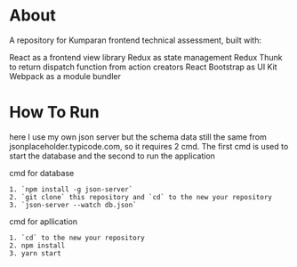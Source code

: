 # About

A repository for Kumparan frontend technical assessment, built with:

React as a frontend view library
Redux as state management
Redux Thunk to return dispatch function from action creators
React Bootstrap as UI Kit
Webpack as a module bundler

# How To Run

here I use my own json server but the schema data still the same from jsonplaceholder.typicode.com, 
so it requires 2 cmd. The first cmd is used to start the database and the second to run the application

cmd for database
```
1. `npm install -g json-server`
2. `git clone` this repository and `cd` to the new your repository
3. `json-server --watch db.json`
```

cmd for apllication
```
1. `cd` to the new your repository
2. npm install
3. yarn start
```
